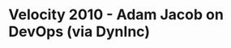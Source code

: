 <!--
id: 779518195
link: http://tumblr.atmos.org/post/779518195/velocity-2010-adam-jacob-on-devops-via-dyninc
slug: velocity-2010-adam-jacob-on-devops-via-dyninc
date: Tue Jul 06 2010 20:44:07 GMT-0700 (PDT)
publish: 2010-07-06
tags: 
title: Velocity 2010 - Adam Jacob on DevOps (via DynInc)
-->


Velocity 2010 - Adam Jacob on DevOps (via DynInc)
=================================================



